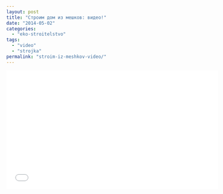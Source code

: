 ```yaml
---
layout: post
title: "Строим дом из мешков: видео!"
date: "2014-05-02"
categories: 
  - "eko-stroitelstvo"
tags: 
  - "video"
  - "strojka"
permalink: "stroim-iz-meshkov-video/"
---
```


<iframe width="560" height="315" src="//www.youtube.com/embed/iaFg_7qYzzI" frameborder="0" allowfullscreen></iframe>
